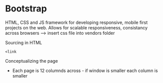 Bootstrap
===

HTML, CSS and JS framework for developing responsive, mobile first projects on the web. 
Allows for scalable responsiveness, consistancy across browsers
--> insert css file into vendors folder

Sourcing in HTML

```
<link 
```

Conceptualizing the page
  - Each page is 12 columnds across - if window is smaller each column is smaller
